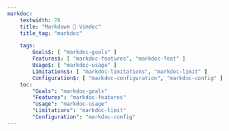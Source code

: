 ```yaml
---
markdoc:
    textwidth: 78
    title: "Markdown 🤝 Vimdoc"
    title_tag: "markdoc"

    tags:
        Goals$: [ "markdoc-goals" ]
        Features$: [ "markdoc-features", "markdoc-feat" ]
        Usage$: [ "markdoc-usage" ]
        Limitations$: [ "markdoc-limitations", "markdoc-limit" ]
        Configuration$: [ "markdoc-configuration", "markdoc-config" ]
    toc:
        "Goals": "markdoc-goals"
        "Features": "markdoc-features"
        "Usage": "markdoc-usage"
        "Limitations": "markdoc-limit"
        "Configuration": "markdoc-config"
---
```

